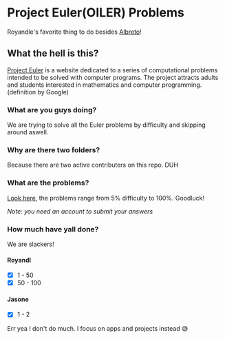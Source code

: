 # Project Euler(OILER) Problems

Royandle's favorite thing to do besides [Albreto](https://www.youtube.com/watch?v=JyWqUfb-EAA)!

## What the hell is this?

[Project Euler](https://projecteuler.net) is a website dedicated to a series of computational problems intended to be solved with computer programs. The project attracts adults and students interested in mathematics and computer programming. (definition by Google)

### What are you guys doing?

We are trying to solve all the Euler problems by difficulty and skipping around aswell.

### Why are there two folders?

Because there are two active contributers on this repo. DUH

### What are the problems?

[Look here](https://projecteuler.net/archives), the problems range from 5% difficulty to 100%. Goodluck! 

*Note: you need an account to submit your answers*

### How much have yall done?

We are slackers!

#### Royandl
- [x] 1 - 50
- [x] 50 - 100

#### Jasone

- [x] 1 - 2

Err yea I don't do much. I focus on apps and projects instead :sweat_smile:
